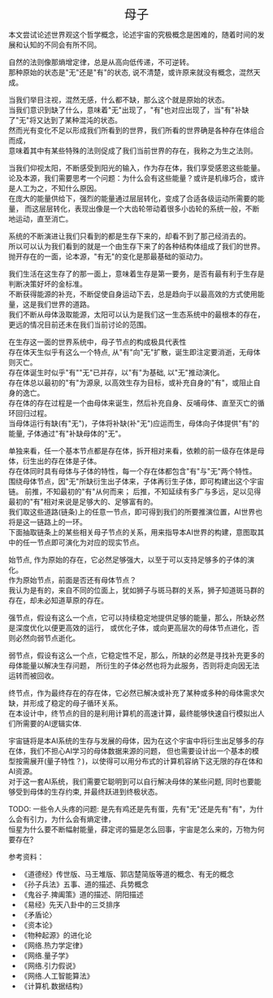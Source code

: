 <center><font size=5>母子</font></center>

本文尝试论述世界观这个哲学概念，论述宇宙的究极概念是困难的，随着时间的发展和认知的不同会有所不同。<br/>

自然的法则像那熵增定律，总是从高向低传递，不可逆转。<br/>
那种原始的状态是"无"还是"有"的状态, 说不清楚，或许原来就没有概念，混然天成。<br/>

当我们举目注视，混然无感，什么都不缺，那么这个就是原始的状态。<br/>
当我们意识到缺了什么，意味着"无"出现了，"有"也对应出现了，当"有"补缺了"无"将又达到了某种混沌的状态。<br/>
然而光有变化不足以形成我们所看到的世界，我们所看的世界确是各种存在体组合而成，<br/>
意味着其中有某些特殊的法则促成了我们当前世界的存在，我称之为生之法则。<br/>

当我们仰视太阳，不断感受到阳光的输入，作为存在体，我们享受感恩这些能量。<br/>
论及本源，我们需要思考一个问题：为什么会有这些能量？或许是机缘巧合，或许是人工为之，不知什么原因。<br/>
在庞大的能量供给下，强烈的能量通过层层转化，变成了合适各级运动所需要的能量，
而这层层转化，表现出像是一个大齿轮带动着很多小齿轮的系统一般，不断地运动，直至消亡。<br/>

系统的不断演进让我们只看到的都是生存下来的，却看不到了那己经消去的。<br/>
所以可以认为我们看到的就是一个由生存下来了的各种结构体组成了我们的世界。<br/>
抛开存在的一面，论本源，"有无"的变化是那最基础的驱动力。<br/>

我们生活在这生存了的那一面上，意味着生存是第一要务，是否有最有利于生存是判断决策好坏的金标准。<br/>
不断获得能源的补充，不断促使自身运动下去，总是趋向于以最高效的方式使用能量，这是我们世界的道路。<br/>
我们不断从母体汲取能源，太阳可以认为是我们这一生态系统中的最根本的存在，更远的情况目前还未在我们当前讨论的范围。<br/>

在生存这一面的世界系统中，母子节点的构成极具代表性<br/>
存在体天生似乎有这么一个特点, 从"有"向"无"扩散，诞生即注定要消逝，无母体则灭亡。<br/>
存在体诞生时似乎"有""无"已并存，以"有"为基础, 以"无"推动演化。<br/>
存在体总以最初的"有"为源泉, 以高效生存为目标，或补充自身的"有"，或阻止自身的逸亡。<br/>
存在体的存在过程是一个由母体来诞生，然后补充自身、反哺母体、直至灭亡的循环回归过程。<br/>
当母体运行有缺(有"无")，子体将补缺(补"无")应运而生，母体向子体提供"有"的能量, 子体通过"有"补缺母体的"无"。<br/>

单独来看，任一个基本节点都是存在体，拆开相对来看，依赖的前一级存在体是母体，衍生出的存在体是子体。<br/>
存在体同时具有母体与子体的特性，每一个存在体都包含"有"与"无"两个特性。<br/>
围绕母体节点，因"无"所缺衍生出子体来，子体再衍生子体，即可构建出这个宇宙链。
前推，不知最初的"有"从何而来； 后推，不知延续有多广与多远，足以见得最初的"有"相对来说是足够大的、足够富有的。<br/>
我们取这些道路(链条)上的任意一节点，即可得到我们的所要推演位置，AI世界也将是这一链路上的一环。<br/>
下面抽取链条上的某些相关母子节点的关系，用来指导本AI世界的构建，意图取其中的任一节点即可演化为对应的现实节点。

始节点, 作为原始的存在，它必然足够强大，以至于可以支持足够多的子体的演化。<br/> 
作为原始节点，前面是否还有母体节点？<br/>
我认为是有的，来自不同的位面上，犹如狮子与斑马群的关系，狮子知道斑马群的存在，却未必知道草原的存在。<br/>

强节点，假设有这么一个点，它可以持续稳定地提供足够的能量，那么，所缺必然是深度优化以便更高效的运行，
或优化子体，或向更高层次的母体节点进化，否则必然向弱节点逝化。

弱节点，假设有这么一个点，它稳定性不足，那么，所缺的必然是寻找补充更多的母体能量以解决生存问题，
所衍生的子体必然也将为此服务，否则将走向因无法运转而被回收。

终节点，作为最终存在的存在体，它必然已解决或补充了某种或多种的母体需求欠缺，并形成了稳定的母子循环关系。<br/>
在本设计中，终节点的目的是利用计算机的高速计算，最终能够快速自行模拟出人们所需要的AI逻辑实体.

宇宙链将是本AI系统的生存与发展的母体，因为在这个宇宙中将衍生出足够多的存在体，我们不担心AI学习的母体数据来源的问题，
但也需要设计出一个基本的模型按需展开(量子特性？)，以使得可以用分布式的计算机容纳下这无限的存在体和AI资源。<br/>
对于这一套AI系统，我们需要它聪明到可以自行解决母体的某些问题, 同时也要能够受到母体的生存约束, 并最终跃进到终极状态。

TODO:
一些令人头疼的问题:
是先有鸡还是先有蛋，先有"无"还是先有"有"，为什么会有引力，为什么会有熵定律，<br/>
恒星为什么要不断幅射能量，薛定谔的猫是怎么回事，宇宙是怎么来的，万物为何要存在?

参考资料：
* 《道德经》传世版、马王堆版、郭店楚简版等道的概念、有无的概念
* 《孙子兵法》五事、道的描述、兵势概念
* 《鬼谷子.捭阖策》道的描述、阴阳描述
* 《易经》先天八卦中的三爻排序
* 《矛盾论〉
* 《资本论》
* 《物种起源》的进化论
* 《网络.热力学定律》
* 《网络.量子学》
* 《网络.引力假说》
* 《网络.人工智能算法》
* 《计算机.数据结构》

